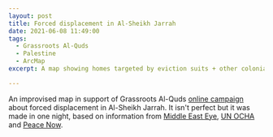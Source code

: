 ```yaml
---
layout: post
title: Forced displacement in Al-Sheikh Jarrah
date: 2021-06-08 11:49:00
tags:
  - Grassroots Al-Quds
  - Palestine
  - ArcMap
excerpt: A map showing homes targeted by eviction suits + other colonialist projects in the Jerusalem neighbourhood of Al-Sheikh Jarrah.

---
```


An improvised map in support of Grassroots Al-Quds <a href='https://twitter.com/grassroots_quds/status/1399753138341658624' target='_blank'>online campaign</a> about forced displacement in Al-Sheikh Jarrah. It isn't perfect but it was made in one night, based on information from <a href="https://www.middleeasteye.net/news/israel-palestine-sheikh-jarrah-jerusalem-neighbourhood-eviction-explained" target="_blank">Middle East Eye</a>, <a href="https://www.un.org/unispal/document/auto-insert-204525/" target="_blank">UN OCHA</a> and <a href='https://peacenow.org.il/en/%D9%8Dsheikh-jarrah-appeal-rejected-160221' target="_blank">Peace Now</a>.


<figure class="align-center">
  <img src="{{ '/img/sheik-jarrah-map-with-logo-01.jpg' | absolute_url }}" alt="">
</figure>